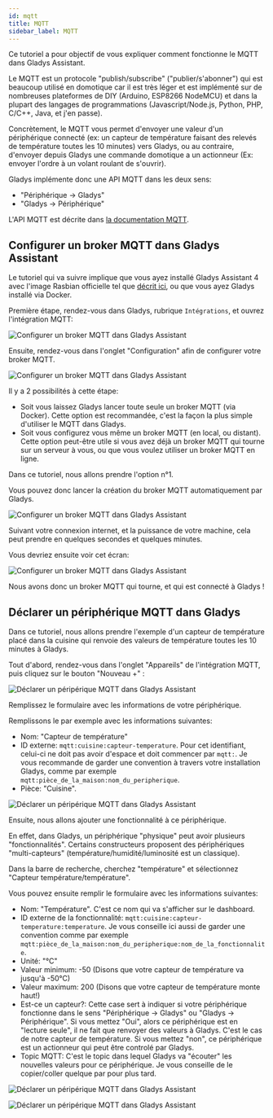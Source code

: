 ```yaml
---
id: mqtt
title: MQTT
sidebar_label: MQTT
---
```


Ce tutoriel a pour objectif de vous expliquer comment fonctionne le MQTT dans Gladys Assistant.

Le MQTT est un protocole "publish/subscribe" ("publier/s'abonner") qui est beaucoup utilisé en domotique car il est très léger et est implémenté sur de nombreuses plateformes de DIY (Arduino, ESP8266 NodeMCU) et dans la plupart des langages de programmations (Javascript/Node.js, Python, PHP, C/C++, Java, et j'en passe).

Concrètement, le MQTT vous permet d'envoyer une valeur d'un périphérique connecté (ex: un capteur de température faisant des relevés de température toutes les 10 minutes) vers Gladys, ou au contraire, d'envoyer depuis Gladys une commande domotique a un actionneur (Ex: envoyer l'ordre à un volant roulant de s'ouvrir).

Gladys implémente donc une API MQTT dans les deux sens:

- "Périphérique -> Gladys"
- "Gladys -> Périphérique"

L'API MQTT est décrite dans [la documentation MQTT](/fr/docs/api/mqtt-api).

## Configurer un broker MQTT dans Gladys Assistant

Le tutoriel qui va suivre implique que vous ayez installé Gladys Assistant 4 avec l'image Rasbian officielle tel que [décrit ici](/fr/docs/), ou que vous ayez Gladys installé via Docker.

Première étape, rendez-vous dans Gladys, rubrique `Intégrations`, et ouvrez l'intégration MQTT:

![Configurer un broker MQTT dans Gladys Assistant](/fr/img/docs/configuration/mqtt/configure-mqtt-broker-1.jpg)

Ensuite, rendez-vous dans l'onglet "Configuration" afin de configurer votre broker MQTT.

![Configurer un broker MQTT dans Gladys Assistant](/fr/img/docs/configuration/mqtt/configure-mqtt-broker-2.jpg)

Il y a 2 possibilités à cette étape:

- Soit vous laissez Gladys lancer toute seule un broker MQTT (via Docker). Cette option est recommandée, c'est la façon la plus simple d'utiliser le MQTT dans Gladys.
- Soit vous configurez vous même un broker MQTT (en local, ou distant). Cette option peut-être utile si vous avez déjà un broker MQTT qui tourne sur un serveur à vous, ou que vous voulez utiliser un broker MQTT en ligne.

Dans ce tutoriel, nous allons prendre l'option n°1.

Vous pouvez donc lancer la création du broker MQTT automatiquement par Gladys.

![Configurer un broker MQTT dans Gladys Assistant](/fr/img/docs/configuration/mqtt/configure-mqtt-broker-3.jpg)

Suivant votre connexion internet, et la puissance de votre machine, cela peut prendre en quelques secondes et quelques minutes.

Vous devriez ensuite voir cet écran:

![Configurer un broker MQTT dans Gladys Assistant](/fr/img/docs/configuration/mqtt/configure-mqtt-broker-4.jpg)

Nous avons donc un broker MQTT qui tourne, et qui est connecté à Gladys !

## Déclarer un périphérique MQTT dans Gladys

Dans ce tutoriel, nous allons prendre l'exemple d'un capteur de température placé dans la cuisine qui renvoie des valeurs de température toutes les 10 minutes à Gladys.

Tout d'abord, rendez-vous dans l'onglet "Appareils" de l'intégration MQTT, puis cliquez sur le bouton "Nouveau +" :

![Déclarer un péripérique MQTT dans Gladys Assistant](/fr/img/docs/configuration/mqtt/create-mqtt-device-1.jpg)

Remplissez le formulaire avec les informations de votre périphérique.

Remplissons le par exemple avec les informations suivantes:

- Nom: "Capteur de température"
- ID externe: `mqtt:cuisine:capteur-temperature`. Pour cet identifiant, celui-ci ne doit pas avoir d'espace et doit commencer par `mqtt:`. Je vous recommande de garder une convention à travers votre installation Gladys, comme par exemple `mqtt:pièce_de_la_maison:nom_du_peripherique`.
- Pièce: "Cuisine".

![Déclarer un péripérique MQTT dans Gladys Assistant](/fr/img/docs/configuration/mqtt/create-mqtt-device-2.jpg)

Ensuite, nous allons ajouter une fonctionnalité à ce périphérique.

En effet, dans Gladys, un périphérique "physique" peut avoir plusieurs "fonctionnalités". Certains constructeurs proposent des périphériques "multi-capteurs" (température/humidité/luminosité est un classique).

Dans la barre de recherche, cherchez "température" et sélectionnez "Capteur température/température".

Vous pouvez ensuite remplir le formulaire avec les informations suivantes:

- Nom: "Température". C'est ce nom qui va s'afficher sur le dashboard.
- ID externe de la fonctionnalité: `mqtt:cuisine:capteur-temperature:temperature`. Je vous conseille ici aussi de garder une convention comme par exemple `mqtt:pièce_de_la_maison:nom_du_peripherique:nom_de_la_fonctionnalite`.
- Unité: "°C"
- Valeur minimum: -50 (Disons que votre capteur de température va jusqu'à -50°C)
- Valeur maximum: 200 (Disons que votre capteur de température monte haut!)
- Est-ce un capteur?: Cette case sert à indiquer si votre périphérique fonctionne dans le sens "Périphérique -> Gladys" ou "Gladys -> Périphérique". Si vous mettez "Oui", alors ce périphérique est en "lecture seule", il ne fait que renvoyer des valeurs à Gladys. C'est le cas de notre capteur de température. Si vous mettez "non", ce périphérique est un actionneur qui peut être controlé par Gladys.
- Topic MQTT: C'est le topic dans lequel Gladys va "écouter" les nouvelles valeurs pour ce périphérique. Je vous conseille de le copier/coller quelque par pour plus tard.

![Déclarer un péripérique MQTT dans Gladys Assistant](/fr/img/docs/configuration/mqtt/create-mqtt-device-3.jpg)

![Déclarer un péripérique MQTT dans Gladys Assistant](/fr/img/docs/configuration/mqtt/create-mqtt-device-4.jpg)
